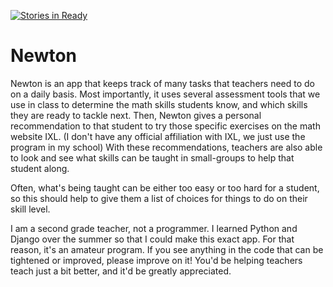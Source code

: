 [![Stories in Ready](https://badge.waffle.io/a-trost/Newton.png?label=ready&title=Ready)](https://waffle.io/a-trost/Newton?utm_source=badge)
# Newton
Newton is an app that keeps track of many tasks that teachers need to do on a daily basis.
Most importantly, it uses several assessment tools that we use in class to determine the math skills students know, and which skills they are ready to tackle next.
Then, Newton gives a personal recommendation to that student to try those specific exercises on the math website IXL. (I don't have any official affiliation with IXL, we just use the program in my school)
With these recommendations, teachers are also able to look and see what skills can be taught in small-groups to help that student along.

Often, what's being taught can be either too easy or too hard for a student, so this should help to give them a list of choices for things to do on their skill level.

I am a second grade teacher, not a programmer. I learned Python and Django over the summer so that I could make this exact app. For that reason, it's an amateur program.
If you see anything in the code that can be tightened or improved, please improve on it! You'd be helping teachers teach just a bit better, and it'd be greatly appreciated.







